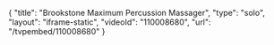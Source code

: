 {
    "title": "Brookstone Maximum Percussion Massager",
    "type": "solo",
    "layout": "iframe-static",
    "videoId": "110008680",
    "url": "\/tvpembed\/110008680"
}